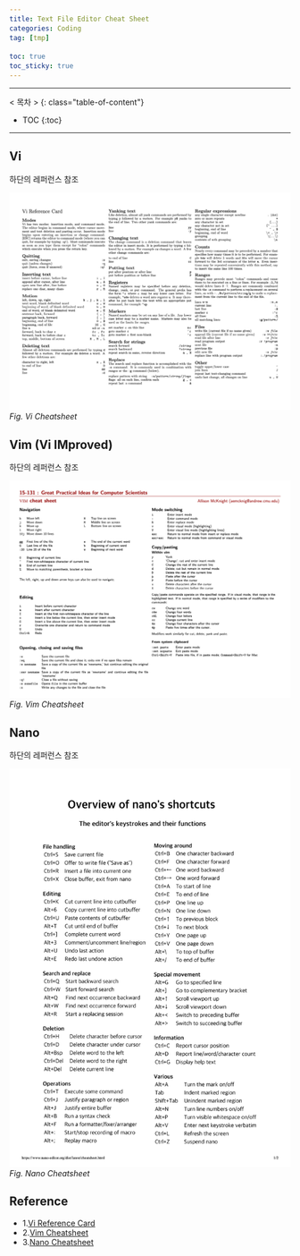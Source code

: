 ```yaml
---
title: Text File Editor Cheat Sheet
categories: Coding
tag: [tmp]

toc: true
toc_sticky: true
---
```


---
< 목차 >
{: class="table-of-content"}
* TOC
{:toc}
---

## Vi

하단의 레퍼런스 참조

![vi](/assets/images/editor/vi-ref.png)
*Fig. Vi Cheatsheet*


## Vim (Vi IMproved)

하단의 레퍼런스 참조

![vim_cheatsheet](/assets/images/editor/vim_cheatsheet.png)
*Fig. Vim Cheatsheet*

## Nano

하단의 레퍼런스 참조

![cheatsheet_for_nano](/assets/images/editor/cheatsheet_for_nano.png)
*Fig. Nano Cheatsheet*


## Reference

- 1.[Vi Reference Card](https://web.mit.edu/merolish/Public/vi-ref.pdf)
- 2.[Vim Cheatsheet](https://www.cs.cmu.edu/~15131/f17/topics/vim/vim-cheatsheet.pdf)
- 3.[Nano Cheatsheet](https://www.nano-editor.org/dist/latest/cheatsheet.html)
